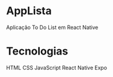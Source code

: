 # AppLista
Aplicação To Do List em React Native 
# Tecnologias

HTML 
CSS
JavaScript
React Native
Expo

